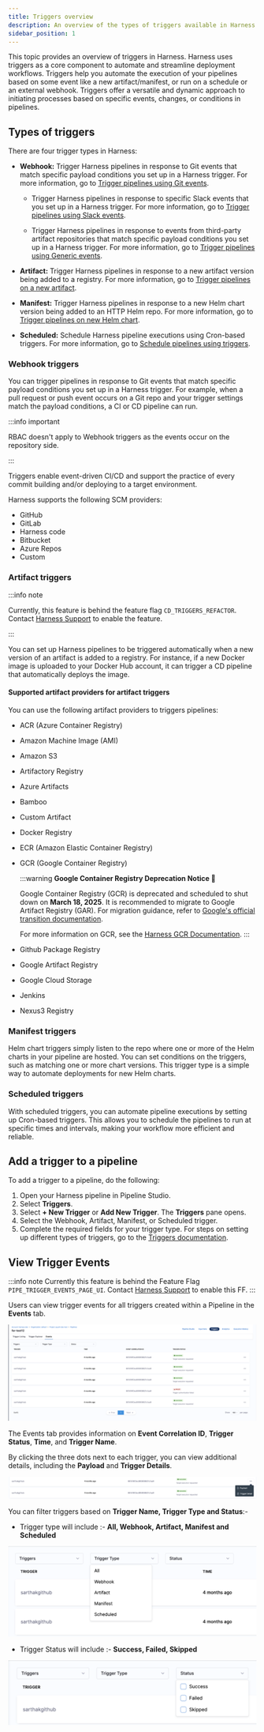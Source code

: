 ```yaml
---
title: Triggers overview
description: An overview of the types of triggers available in Harness.
sidebar_position: 1
---
```


This topic provides an overview of triggers in Harness. Harness uses triggers as a core component to automate and streamline deployment workflows. Triggers help you automate the execution of your pipelines based on some event like a new artifact/manifest, or run on a schedule or an external webhook. Triggers offer a versatile and dynamic approach to initiating processes based on specific events, changes, or conditions in pipelines.

## Types of triggers

There are four trigger types in Harness:

- **Webhook:** Trigger Harness pipelines in response to Git events that match specific payload conditions you set up in a Harness trigger. For more information, go to [Trigger pipelines using Git events](/docs/platform/triggers/triggering-pipelines).

    - Trigger Harness pipelines in response to specific Slack events that you set up in a Harness trigger. For more information, go to [Trigger pipelines using Slack events](/docs/platform/triggers/trigger-pipelines-using-slack-events).

    - Trigger Harness pipelines in response to events from third-party artifact repositories that match specific payload conditions you set up in a Harness trigger. For more information, go to [Trigger pipelines using Generic events](/docs/platform/triggers/trigger-pipelines-using-generic-events).

- **Artifact:** Trigger Harness pipelines in response to a new artifact version being added to a registry. For more information, go to [Trigger pipelines on a new artifact](/docs/platform/triggers/trigger-on-a-new-artifact).
- **Manifest:** Trigger Harness pipelines in response to a new Helm chart version being added to an HTTP Helm repo. For more information, go to [Trigger pipelines on new Helm chart](/docs/platform/triggers/trigger-pipelines-on-new-helm-chart).
- **Scheduled:** Schedule Harness pipeline executions using Cron-based triggers. For more information, go to [Schedule pipelines using triggers](/docs/platform/triggers/schedule-pipelines-using-cron-triggers).

### Webhook triggers

You can trigger pipelines in response to Git events that match specific payload conditions you set up in a Harness trigger. For example, when a pull request or push event occurs on a Git repo and your trigger settings match the payload conditions, a CI or CD pipeline can run.

:::info important

RBAC doesn't apply to Webhook triggers as the events occur on the repository side.

:::

Triggers enable event-driven CI/CD and support the practice of every commit building and/or deploying to a target environment.

Harness supports the following SCM providers:

- GitHub
- GitLab
- Harness code
- Bitbucket
- Azure Repos
- Custom

### Artifact triggers

:::info note

Currently, this feature is behind the feature flag `CD_TRIGGERS_REFACTOR`. Contact [Harness Support](mailto:support@harness.io) to enable the feature.

:::

You can set up Harness pipelines to be triggered automatically when a new version of an artifact is added to a registry. For instance, if a new Docker image is uploaded to your Docker Hub account, it can trigger a CD pipeline that automatically deploys the image.

#### Supported artifact providers for artifact triggers

You can use the following artifact providers to triggers pipelines:

- ACR (Azure Container Registry)
- Amazon Machine Image (AMI)
- Amazon S3
- Artifactory Registry
- Azure Artifacts
- Bamboo
- Custom Artifact
- Docker Registry
- ECR (Amazon Elastic Container Registry)
- GCR (Google Container Registry)
    
    :::warning
    **Google Container Registry Deprecation Notice 📢**

    Google Container Registry (GCR) is deprecated and scheduled to shut down on **March 18, 2025**. It is recommended to migrate to Google Artifact Registry (GAR). For migration guidance, refer to [Google's official transition documentation](https://cloud.google.com/artifact-registry/docs/transition/transition-from-gcr).

    For more information on GCR, see the [Harness GCR Documentation](/docs/continuous-delivery/x-platform-cd-features/services/artifact-sources/#google-container-registry-gcr).
    :::

- Github Package Registry
- Google Artifact Registry
- Google Cloud Storage
- Jenkins
- Nexus3 Registry

### Manifest triggers

Helm chart triggers simply listen to the repo where one or more of the Helm charts in your pipeline are hosted. You can set conditions on the triggers, such as matching one or more chart versions. This trigger type is a simple way to automate deployments for new Helm charts.

### Scheduled triggers

With scheduled triggers, you can automate pipeline executions by setting up Cron-based triggers. This allows you to schedule the pipelines to run at specific times and intervals, making your workflow more efficient and reliable.

## Add a trigger to a pipeline

To add a trigger to a pipeline, do the following:

1. Open your Harness pipeline in Pipeline Studio.
2. Select **Triggers**.
2. Select **+ New Trigger** or **Add New Trigger**. The **Triggers** pane opens.
3. Select the Webhook, Artifact, Manifest, or Scheduled trigger.
4. Complete the required fields for your trigger type. For steps on setting up different types of triggers, go to the [Triggers documentation](/docs/category/triggers).


## View Trigger Events

:::info note
Currently this feature is behind the Feature Flag `PIPE_TRIGGER_EVENTS_PAGE_UI`. Contact [Harness Support](mailto:support@harness.io) to enable this FF.
:::


Users can view trigger events for all triggers created within a Pipeline in the **Events** tab.

![](./static/trigger_events_page.png)

The Events tab provides information on **Event Correlation ID**, **Trigger Status**, **Time**, and **Trigger Name**.

By clicking the three dots next to each trigger, you can view additional details, including the **Payload** and **Trigger Details**.

![](./static/trigger_info.png)

You can filter triggers based on **Trigger Name, Trigger Type and Status**:- 

- Trigger type will include :- **All, Webhook, Artifact, Manifest and Scheduled**

![](./static/trigger_type.png)

- Trigger Status will include :- **Success, Failed, Skipped**

![](./static/trigger_status.png)
